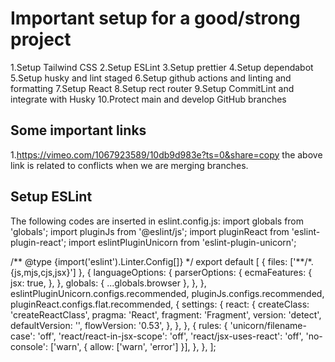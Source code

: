 # Important setup for a good/strong project

1.Setup Tailwind CSS
2.Setup ESLint
3.Setup prettier
4.Setup dependabot
5.Setup husky and lint staged
6.Setup github actions and linting and formatting
7.Setup React
8.Setup rect router
9.Setup CommitLint and integrate with Husky
10.Protect main and develop GitHub branches

## Some important links

1.https://vimeo.com/1067923589/10db9d983e?ts=0&share=copy
the above link is related to conflicts when we are merging branches.

## Setup ESLint

The following codes are inserted in eslint.config.js:
import globals from 'globals';
import pluginJs from '@eslint/js';
import pluginReact from 'eslint-plugin-react';
import eslintPluginUnicorn from 'eslint-plugin-unicorn';

/** @type {import('eslint').Linter.Config[]} \*/
export default [
{ files: ['**/\*.{js,mjs,cjs,jsx}'] },
{
languageOptions: {
parserOptions: {
ecmaFeatures: {
jsx: true,
},
},
globals: { ...globals.browser },
},
},
eslintPluginUnicorn.configs.recommended,
pluginJs.configs.recommended,
pluginReact.configs.flat.recommended,
{
settings: {
react: {
createClass: 'createReactClass',
pragma: 'React',
fragment: 'Fragment',
version: 'detect',
defaultVersion: '',
flowVersion: '0.53',
},
},
},
{
rules: {
'unicorn/filename-case': 'off',
'react/react-in-jsx-scope': 'off',
'react/jsx-uses-react': 'off',
'no-console': ['warn', { allow: ['warn', 'error'] }],
},
},
];
